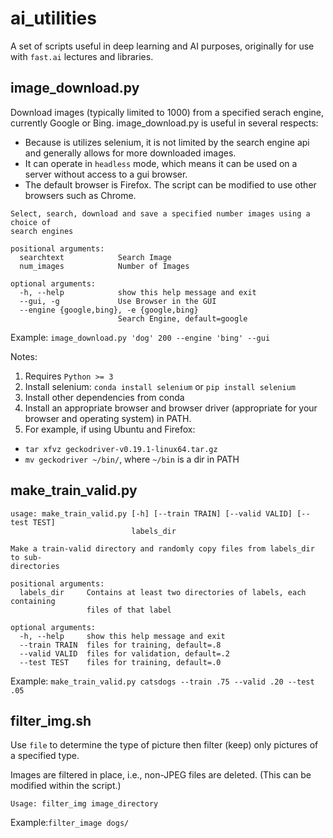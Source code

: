 # ai_utilities

A set of scripts useful in deep learning and AI purposes, originally for use with `fast.ai` lectures and libraries.

## image_download.py
Download images (typically limited to 1000) from a specified serach engine, currently Google or Bing.
image_download.py is useful in several respects:
- Because is utilizes selenium, it is not limited by the search engine api and generally allows for more downloaded images.
- It can operate in `headless` mode, which means it can be used on a server without access to a gui browser.
- The default browser is Firefox. The script can be modified to use other browsers such as Chrome.

```
Select, search, download and save a specified number images using a choice of
search engines

positional arguments:
  searchtext            Search Image
  num_images            Number of Images

optional arguments:
  -h, --help            show this help message and exit
  --gui, -g             Use Browser in the GUI
  --engine {google,bing}, -e {google,bing}
                        Search Engine, default=google
```

Example: `image_download.py 'dog' 200 --engine 'bing' --gui` 

Notes:
1) Requires `Python >= 3`
2) Install selenium: `conda install selenium`  or  `pip install selenium`
3) Install other dependencies from conda
3) Install an appropriate browser and browser driver (appropriate for your browser and operating system) in PATH.
4) For example, if using Ubuntu and Firefox:
- `tar xfvz geckodriver-v0.19.1-linux64.tar.gz` 
- `mv geckodriver ~/bin/`, where `~/bin` is a dir in PATH

## make_train_valid.py
```
usage: make_train_valid.py [-h] [--train TRAIN] [--valid VALID] [--test TEST]
                           labels_dir

Make a train-valid directory and randomly copy files from labels_dir to sub-
directories

positional arguments:
  labels_dir     Contains at least two directories of labels, each containing
                 files of that label

optional arguments:
  -h, --help     show this help message and exit
  --train TRAIN  files for training, default=.8
  --valid VALID  files for validation, default=.2
  --test TEST    files for training, default=.0
```

Example: `make_train_valid.py catsdogs --train .75 --valid .20 --test .05`


## filter_img.sh
Use `file` to determine the type of picture then filter (keep) only pictures of a specified type.

Images are filtered in place, i.e., non-JPEG files are deleted. (This can be modified within the script.)
```
Usage: filter_img image_directory
```

Example:`filter_image dogs/`
